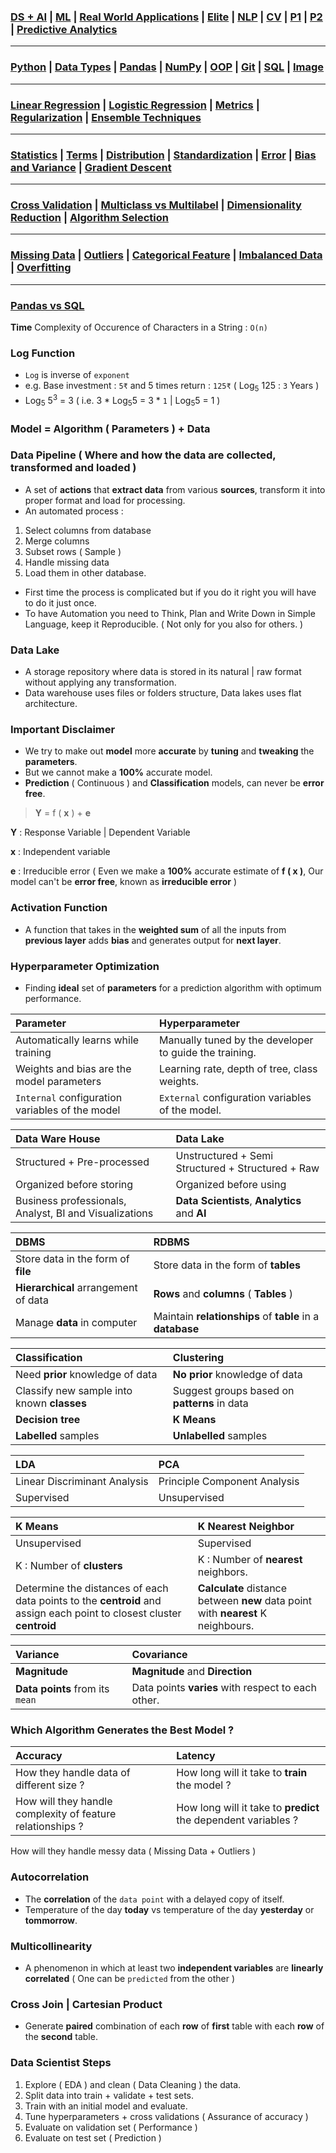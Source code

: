 ### [DS + AI](https://github.com/KIRANKUMAR7296/Library/blob/main/AI/AI.md) | [ML](https://github.com/KIRANKUMAR7296/Library/blob/main/Machine%20Learning/Machine%20Learning%20Models.md) | [Real World Applications](https://github.com/KIRANKUMAR7296/Library/blob/main/Machine%20Learning/IBM%20Machine%20Learning.md) | [Elite](https://github.com/KIRANKUMAR7296/Library/blob/main/Data%20Science/Primer%20Steps.md) | [NLP](https://github.com/KIRANKUMAR7296/Library/blob/main/AI/Natural%20Language%20Processing.md) | [CV](https://github.com/KIRANKUMAR7296/Library/blob/main/AI/Computer%20Vision.md) | [P1](https://github.com/KIRANKUMAR7296/Distracted-Driver-Classification) | [P2](https://github.com/KIRANKUMAR7296/SMS-Classification) | [Predictive Analytics](https://github.com/KIRANKUMAR7296/Library/blob/main/Data%20Science/Predictive%20Analytics.md)

---

### [Python](https://github.com/KIRANKUMAR7296/Library/blob/main/Python/1.Python.md) | [Data Types](https://github.com/KIRANKUMAR7296/Library/blob/main/Python/2.Data%20Types.md) | [Pandas](https://github.com/KIRANKUMAR7296/Library/blob/main/Python/Pandas.md) | [NumPy](https://github.com/KIRANKUMAR7296/Library/blob/main/Python/NumPy.md) | [OOP](https://github.com/KIRANKUMAR7296/Library/blob/main/Python/3.Object%20Oriented%20Programming.md) | [Git](https://github.com/KIRANKUMAR7296/Library/blob/main/Git.md) | [SQL](https://github.com/KIRANKUMAR7296/Library/blob/main/SQL/SQL%20Queries.md) | [Image](https://github.com/KIRANKUMAR7296/Library/blob/main/Data%20Science/Flow.md)

---

### [Linear Regression](https://github.com/KIRANKUMAR7296/Library/blob/main/Data%20Science/Supervised%20Learning/Regression/Linear%20Regression.md) | [Logistic Regression](https://github.com/KIRANKUMAR7296/Library/blob/main/Data%20Science/Supervised%20Learning/Classification/Logistic%20Regression.md)  | [Metrics](https://github.com/KIRANKUMAR7296/Library/blob/main/Data%20Science/Supervised%20Learning/Regression/Regression%20Metrics.md) | [Regularization](https://github.com/KIRANKUMAR7296/Library/blob/main/Data%20Science/Regularization.md) | [Ensemble Techniques](https://github.com/KIRANKUMAR7296/Library/blob/main/Data%20Science/Supervised%20Learning/Ensemble%20Techniques.md)
 
---

### [Statistics](https://github.com/KIRANKUMAR7296/Library/blob/main/Statistics/Statistics.md) | [Terms](https://github.com/KIRANKUMAR7296/Library/blob/main/Statistics/Important%20Statistical%20Terms.md) | [Distribution](https://github.com/KIRANKUMAR7296/Library/blob/main/Statistics/Distribution.md) | [Standardization](https://github.com/KIRANKUMAR7296/Library/blob/main/Data%20Science/Normalization%20vs%20Standardization.md) | [Error](https://github.com/KIRANKUMAR7296/Library/blob/main/Data%20Science/Error.md) | [Bias and Variance](https://github.com/KIRANKUMAR7296/Library/blob/main/Data%20Science/Bias%20and%20Variance.md) | [Gradient Descent](https://github.com/KIRANKUMAR7296/Library/blob/main/Data%20Science/Gradient%20Descent.md)

--- 

### [Cross Validation](https://github.com/KIRANKUMAR7296/Library/blob/main/Data%20Science/Cross%20Validation.md) | [Multiclass vs Multilabel](https://github.com/KIRANKUMAR7296/Library/blob/main/Data%20Science/Multi%20Class%20and%20Multi%20Label%20Classification.md) | [Dimensionality Reduction](https://github.com/KIRANKUMAR7296/Library/blob/main/Data%20Science/Unsupervised%20Learning/Dimensionality%20Reduction.md) | [Algorithm Selection](https://github.com/KIRANKUMAR7296/Library/blob/main/Data%20Science/Steps/Algorithm%20Selection.md)

---

### [Missing Data](https://github.com/KIRANKUMAR7296/Library/blob/main/Data%20Science/Missing%20Data.md) | [Outliers](https://github.com/KIRANKUMAR7296/Library/blob/main/Data%20Science/Outliers.md) | [Categorical Feature](https://github.com/KIRANKUMAR7296/Library/blob/main/Data%20Science/Categorical.md) | [Imbalanced Data](https://github.com/KIRANKUMAR7296/Library/blob/main/Data%20Science/Imbalanced%20Dataset.md) | [Overfitting](https://github.com/KIRANKUMAR7296/Library/blob/main/Data%20Science/Overfitting.md)

---

### [Pandas vs SQL](https://pandas.pydata.org/pandas-docs/stable/getting_started/comparison/comparison_with_sql.html#join)

**Time** Complexity of Occurence of Characters in a String : `O(n)`

### Log Function
- `Log` is inverse of `exponent`
- e.g. Base investment : `5₹` and 5 times return : `125₹` ( Log<sub>5</sub> 125 : `3` Years )
- Log<sub>5</sub> 5<sup>3</sup> = 3 ( i.e. 3 * Log<sub>5</sub>5 = 3 * `1` | Log<sub>5</sub>5 = 1 )

### Model = Algorithm ( Parameters ) + Data

### Data Pipeline ( Where and how the data are collected, transformed and loaded ) 
- A set of **actions** that **extract data** from various **sources**, transform it into proper format and load for processing.
- An automated process :
1. Select columns from database
2. Merge columns 
3. Subset rows ( Sample ) 
4. Handle missing data
5. Load them in other database.
- First time the process is complicated but if you do it right you will have to do it just once.
- To have Automation you need to Think, Plan and Write Down in Simple Language, keep it Reproducible. ( Not only for you also for others. )

### Data Lake
- A storage repository where data is stored in its natural | raw format without applying any transformation.
- Data warehouse uses files or folders structure, Data lakes uses flat architecture.

### Important Disclaimer
- We try to make out **model** more **accurate** by **tuning** and **tweaking** the **parameters**.
- But we cannot make a **100%** accurate model.
- **Prediction** ( Continuous ) and **Classification** models, can never be **error free**.

> **Y** = f ( **x** ) + **e**

**Y** : Response Variable | Dependent Variable

**x** : Independent variable

**e** : Irreducible error ( Even we make a **100%** accurate estimate of **f ( x )**, Our model can't be **error free**, known as **irreducible error** )

### Activation Function
- A function that takes in the **weighted sum** of all the inputs from **previous layer** adds **bias** and generates output for **next layer**.

### Hyperparameter Optimization
- Finding **ideal** set of **parameters** for a prediction algorithm with optimum performance.

Parameter | Hyperparameter
:--- | :---
Automatically learns while training | Manually tuned by the developer to guide the training.
Weights and bias are the model parameters | Learning rate, depth of tree, class weights.
`Internal` configuration variables of the model | `External` configuration variables of the model.

Data Ware House | Data Lake
:--- | :---
Structured + Pre-processed | Unstructured + Semi Structured + Structured + Raw
Organized before storing | Organized before using
Business professionals, Analyst, BI and Visualizations | **Data Scientists**, **Analytics** and **AI**

| DBMS | RDBMS |
| :--- | :---  |
| Store data in the form of **file** | Store data in the form of **tables** |
| **Hierarchical** arrangement of data | **Rows** and **columns** ( **Tables** ) |
| Manage **data** in computer | Maintain **relationships** of **table** in a **database** |

| Classification | Clustering |
| :--- | :---  |
| Need **prior** knowledge of data | **No prior** knowledge of data |
| Classify new sample into known **classes** | Suggest groups based on **patterns** in data |
| **Decision tree** | **K Means** |
| **Labelled** samples | **Unlabelled** samples |

LDA | PCA
:--- | :---
Linear Discriminant Analysis | Principle Component Analysis
Supervised | Unsupervised

K Means | K Nearest Neighbor
:--- | :---
Unsupervised | Supervised
K : Number of **clusters** | K : Number of **nearest** neighbors.
Determine the distances of each data points to the **centroid** and assign each point to closest cluster **centroid** | **Calculate** distance between **new** data point with **nearest** K neighbours.

Variance | Covariance
:--- | :---
**Magnitude** | **Magnitude** and **Direction**
**Data points** from its `mean` | Data points **varies** with respect to each other.

### Which Algorithm Generates the Best Model ?

Accuracy | Latency
:--- | :---
How they handle data of different size ? | How long will it take to **train** the model ?
How will they handle complexity of feature relationships ? | How long will it take to **predict** the dependent variables ?
How will they handle messy data ( Missing Data + Outliers )

### Autocorrelation
- The **correlation** of the `data point` with a delayed copy of itself. 
- Temperature of the day **today** vs temperature of the day **yesterday** or **tommorrow**.

### Multicollinearity 
- A phenomenon in which at least two **independent variables** are **linearly correlated** ( One can be `predicted` from the other )

### Cross Join | Cartesian Product
- Generate **paired** combination of each **row** of **first** table with each **row** of the **second** table.

### Data Scientist Steps 
1. Explore ( EDA ) and clean ( Data Cleaning ) the data.
2. Split data into train + validate + test sets.
3. Train with an initial model and evaluate.
4. Tune hyperparameters + cross validations ( Assurance of accuracy ) 
5. Evaluate on validation set ( Performance )  
6. Evaluate on test set ( Prediction )
